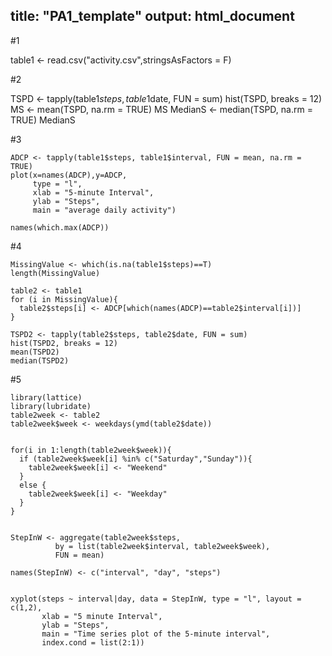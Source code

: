 
title: "PA1_template"
output: html_document
---

#1

table1 <- read.csv("activity.csv",stringsAsFactors = F)


#2

TSPD <- tapply(table1$steps, table1$date, FUN = sum)
hist(TSPD, breaks = 12)
MS <- mean(TSPD, na.rm = TRUE)
MS
MedianS <- median(TSPD, na.rm = TRUE)
MedianS


#3
```{r}
ADCP <- tapply(table1$steps, table1$interval, FUN = mean, na.rm = TRUE)
plot(x=names(ADCP),y=ADCP, 
     type = "l", 
     xlab = "5-minute Interval", 
     ylab = "Steps", 
     main = "average daily activity")

names(which.max(ADCP))
```


#4
```{r}
MissingValue <- which(is.na(table1$steps)==T)
length(MissingValue)

table2 <- table1
for (i in MissingValue){
  table2$steps[i] <- ADCP[which(names(ADCP)==table2$interval[i])]
}

TSPD2 <- tapply(table2$steps, table2$date, FUN = sum)
hist(TSPD2, breaks = 12)
mean(TSPD2)
median(TSPD2)
```

#5
```{r}
library(lattice)
library(lubridate)
table2week <- table2
table2week$week <- weekdays(ymd(table2$date))


for(i in 1:length(table2week$week)){
  if (table2week$week[i] %in% c("Saturday","Sunday")){
    table2week$week[i] <- "Weekend"
  }
  else {
    table2week$week[i] <- "Weekday"
  }
}


StepInW <- aggregate(table2week$steps, 
          by = list(table2week$interval, table2week$week), 
          FUN = mean)

names(StepInW) <- c("interval", "day", "steps")


xyplot(steps ~ interval|day, data = StepInW, type = "l", layout = c(1,2), 
       xlab = "5 minute Interval", 
       ylab = "Steps", 
       main = "Time series plot of the 5-minute interval", 
       index.cond = list(2:1))
```

